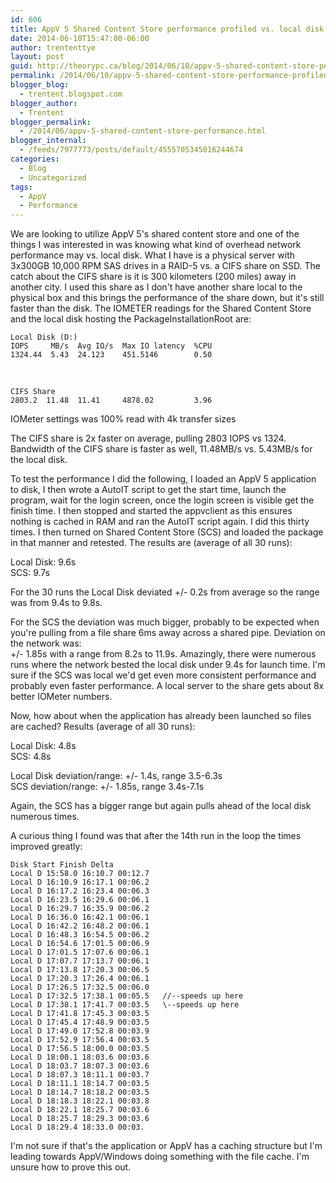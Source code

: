 ```yaml
---
id: 606
title: AppV 5 Shared Content Store performance profiled vs. local disk
date: 2014-06-10T15:47:00-06:00
author: trententtye
layout: post
guid: http://theorypc.ca/blog/2014/06/10/appv-5-shared-content-store-performance-profiled-vs-local-disk/
permalink: /2014/06/10/appv-5-shared-content-store-performance-profiled-vs-local-disk/
blogger_blog:
  - trentent.blogspot.com
blogger_author:
  - Trentent
blogger_permalink:
  - /2014/06/appv-5-shared-content-store-performance.html
blogger_internal:
  - /feeds/7977773/posts/default/4555705345016244674
categories:
  - Blog
  - Uncategorized
tags:
  - AppV
  - Performance
---
```

We are looking to utilize AppV 5's shared content store and one of the things I was interested in was knowing what kind of overhead network performance may vs. local disk.  What I have is a physical server with 3x300GB 10,000 RPM SAS drives in a RAID-5 vs. a CIFS share on SSD.  The catch about the CIFS share is it is 300 kilometers (200 miles) away in another city.  I used this share as I don't have another share local to the physical box and this brings the performance of the share down, but it's still faster than the disk.  The IOMETER readings for the Shared Content Store and the local disk hosting the PackageInstallationRoot are:


```plaintext
Local Disk (D:)
IOPS     MB/s  Avg IO/s  Max IO latency  %CPU
1324.44  5.43  24.123    451.5146        0.50
```


&nbsp;


```plaintext
CIFS Share
2803.2  11.48  11.41     4878.02         3.96
```


IOMeter settings was 100% read with 4k transfer sizes

The CIFS share is 2x faster on average, pulling 2803 IOPS vs 1324.  Bandwidth of the CIFS share is faster as well, 11.48MB/s vs. 5.43MB/s for the local disk.

To test the performance I did the following, I loaded an AppV 5 application to disk, I then wrote a AutoIT script to get the start time, launch the program, wait for the login screen, once the login screen is visible get the finish time.  I then stopped and started the appvclient as this ensures nothing is cached in RAM and ran the AutoIT script again.  I did this thirty times.  I then turned on Shared Content Store (SCS) and loaded the package in that manner and retested.  The results are (average of all 30 runs):

Local Disk: 9.6s  
SCS: 9.7s

For the 30 runs the Local Disk deviated +/- 0.2s from average so the range was from 9.4s to 9.8s.

For the SCS the deviation was much bigger, probably to be expected when you're pulling from a file share 6ms away across a shared pipe.  Deviation on the network was:  
+/- 1.85s with a range from 8.2s to 11.9s.  Amazingly, there were numerous runs where the network bested the local disk under 9.4s for launch time.  I'm sure if the SCS was local we'd get even more consistent performance and probably even faster performance.  A local server to the share gets about 8x better IOMeter numbers.

Now, how about when the application has already been launched so files are cached?  Results (average of all 30 runs):

Local Disk: 4.8s  
SCS: 4.8s

Local Disk deviation/range: +/- 1.4s, range 3.5-6.3s  
SCS deviation/range: +/- 1.85s, range 3.4s-7.1s

Again, the SCS has a bigger range but again pulls ahead of the local disk numerous times.

A curious thing I found was that after the 14th run in the loop the times improved greatly:


```plaintext
Disk Start Finish Delta
Local D 15:58.0 16:10.7 00:12.7
Local D 16:10.9 16:17.1 00:06.2
Local D 16:17.2 16:23.4 00:06.3
Local D 16:23.5 16:29.6 00:06.1
Local D 16:29.7 16:35.9 00:06.2
Local D 16:36.0 16:42.1 00:06.1
Local D 16:42.2 16:48.2 00:06.1
Local D 16:48.3 16:54.5 00:06.2
Local D 16:54.6 17:01.5 00:06.9
Local D 17:01.5 17:07.6 00:06.1
Local D 17:07.7 17:13.7 00:06.1
Local D 17:13.8 17:20.3 00:06.5
Local D 17:20.3 17:26.4 00:06.1
Local D 17:26.5 17:32.5 00:06.0
Local D 17:32.5 17:38.1 00:05.5   //--speeds up here
Local D 17:38.1 17:41.7 00:03.5   \--speeds up here
Local D 17:41.8 17:45.3 00:03.5
Local D 17:45.4 17:48.9 00:03.5
Local D 17:49.0 17:52.8 00:03.9
Local D 17:52.9 17:56.4 00:03.5
Local D 17:56.5 18:00.0 00:03.5
Local D 18:00.1 18:03.6 00:03.6
Local D 18:03.7 18:07.3 00:03.6
Local D 18:07.3 18:11.1 00:03.7
Local D 18:11.1 18:14.7 00:03.5
Local D 18:14.7 18:18.2 00:03.5
Local D 18:18.3 18:22.1 00:03.8
Local D 18:22.1 18:25.7 00:03.6
Local D 18:25.7 18:29.3 00:03.6
Local D 18:29.4 18:33.0 00:03.
```


I'm not sure if that's the application or AppV has a caching structure but I'm leading towards AppV/Windows doing something with the file cache.  I'm unsure how to prove this out.
